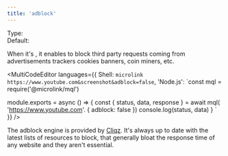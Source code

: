 ```yaml
---
title: 'adblock'
--- 
```


Type: <Type children='<boolean>'/><br/>
Default: <Type children='true'/>

When it's <Type children='true'/>, it enables to block third party requests coming from advertisements trackers cookies banners, coin miners, etc.

<MultiCodeEditor languages={{
  Shell: `microlink https://www.youtube.com&screenshot&adblock=false`,
  'Node.js': `const mql = require('@microlink/mql')
 
module.exports = async () => {
  const { status, data, response } = await mql(
    'https://www.youtube.com'. { 
      adblock: false
  })
  console.log(status, data)
}
  `
  }} 
/>

The adblock engine is provided by [Cliqz](https://github.com/cliqz-oss/adblocker). It's always up to date with the latest lists of resources to block, that generally bloat the response time of any website and they aren't essential.

